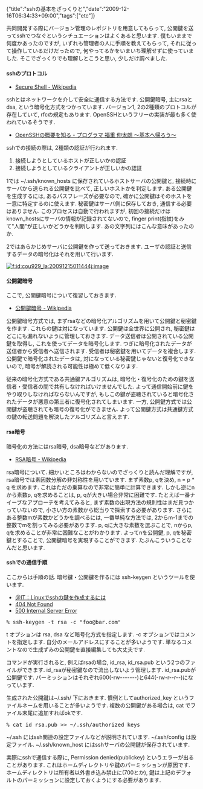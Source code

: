 {"title":"sshの基本をざっくりと","date":"2009-12-16T06:34:33+09:00","tags":["etc"]}

<!-- DATE: 2009-12-15T21:34:33+00:00 -->
<!-- OLDURL: http://d.hatena.ne.jp/cou929_la/20091215/ -->


<div class="section">
<p>共同開発する際にバージョン管理のレポジトリを用意してもらって, 公開鍵を送ってsshでつなぐというシチュエーションはよくあると思います. 僕もいままで何度かあったのですが, いずれも管理者の人に手順を教えてもらって, それに従って操作しているだけだったので, 何やってるかをいまいち理解せずに使っていました. そこでざっくりでも理解しとこうと思い, 少しだけ調べました.</p>
<h4>sshのプロトコル</h4>

<ul>
<li><a href="http://ja.wikipedia.org/wiki/Secure_Shell" target="_blank">Secure Shell - Wikipedia</a></li>
</ul>
<p>sshとはネットワークを介して安全に通信する方法です. 公開鍵暗号, 主にrsaとdsa, という暗号化方式をつかっています. バージョン1, 2の2種類のプロトコルが存在していて, rfcの規定もあります. OpenSSHというフリーの実装が最も多く使われているそうです.</p>

<ul>
<li><a href="http://d.hatena.ne.jp/japanrock_pg/20080723/1216796588" target="_blank">OpenSSHの概要を知る - プログラマ 福重 伸太朗 ～基本へ帰ろう～</a></li>
</ul>
<p>sshでの接続の際は, 2種類の認証が行われます.</p>

<ol>
<li>接続しようとしているホストが正しいかの認証</li>
<li>接続しようとしているクライアントが正しいかの認証</li>
</ol>
<p>1では ~/.ssh/known_hosts に保存されているホストサーバの公開鍵と, 接続時にサーバから送られる公開鍵を比べて, 正しいホストかを判定します. ある公開鍵を生成するには, あるパスフレーズが必要なので, 確かに公開鍵はそのホストを一意に特定するのに使えます. 秘密鍵はサーバ側に保存しておき, 通信する必要はありません. このプロセスは自動で行われますが, 初回の接続だけはknown_hostsにサーバの情報が記録されてないので, finger print(指紋)をみて"人間"が正しいかどうかを判断します. あの文字列にはこんな意味があったのか.</p>
<p>2ではあらかじめサーバに公開鍵を作って送っておきます. ユーザの認証と送信するデータの暗号化はそれを用いて行います.</p>
<p><a href="http://f.hatena.ne.jp/cou929_la/20091215011444" class="hatena-fotolife" target="_blank"><img src="http://cdn-ak.f.st-hatena.com/images/fotolife/c/cou929_la/20091215/20091215011444.jpg" alt="f:id:cou929_la:20091215011444j:image" title="f:id:cou929_la:20091215011444j:image" class="hatena-fotolife"></a></p>
<h4>公開鍵暗号</h4>
<p>ここで, 公開鍵暗号について復習しておきます.</p>

<ul>
<li><a href="http://ja.wikipedia.org/wiki/%E5%85%AC%E9%96%8B%E9%8D%B5%E6%9A%97%E5%8F%B7" target="_blank">公開鍵暗号 - Wikipedia</a></li>
</ul>
<p>公開鍵暗号方式では, まずrsaなどの暗号化アルゴリズムを用いて公開鍵と秘密鍵を作ます. これらの鍵は対になっています. 公開鍵は全世界に公開され, 秘密鍵はどこにも漏れないように管理しておきます. データ送信者は公開されている公開鍵を取得し, これを使ってデータを暗号化します. つぎに暗号化されたデータが送信者から受信者へ送信されます. 受信者は秘密鍵を用いてデータを複合します. 公開鍵で暗号化されたデータは, 対になっている秘密鍵じゃないと復号化できないので, 暗号が解読される可能性は極めて低くなります. </p>
<p>従来の暗号化方式である共通鍵アルゴリズムは, 暗号化・復号化のための鍵を送信者・受信者の間で共有しなければいけませんでした. よって通信開始前に鍵をやり取りしなければならないんですが, もしこの鍵が盗聴されていると暗号化されたデータが悪意の第三者に復号化されてしまいます. 一方, 公開鍵方式では公開鍵が盗聴されても暗号の復号化ができません. よって公開鍵方式は共通鍵方式の鍵の転送問題を解決したアルゴリズムと言えます.</p>
<h4>rsa暗号</h4>
<p>暗号化の方法にはrsa暗号, dsa暗号などがあります.</p>

<ul>
<li><a href="http://ja.wikipedia.org/wiki/RSA%E6%9A%97%E5%8F%B7" target="_blank">RSA暗号 - Wikipedia</a></li>
</ul>
<p>rsa暗号について. 細かいところはわからないのでざっくりと読んだ理解ですが, rsa暗号では素因数分解の非対称性を用いています. まず素数p, qを決め, n = p * q を求めます. これはただの乗算なので非常に簡単に計算できます. しかし逆にnから素数p, qを求めることは, p, qが大きい場合非常に困難です. たとえば一番ナイーブなアプローチを考えてみると, まず素数の出現方法の規則性はまだ見つかっていないので, 小さい方の素数から総当りで探索する必要があります. さらにある整数mが素数かどうかを調べるには, 一番単純な方法では, 2からm-1までの整数でmを割ってみる必要があります. p, qに大きな素数を選ぶことで, nからp, qを求めることが非常に困難なことがわかります. よってnを公開鍵, p, qを秘密鍵とすることで, 公開鍵暗号を実現することができます. たぶんこういうことなんだと思います. </p>
<h4>sshでの通信手順</h4>
<p>ここからは手順の話. 暗号鍵・公開鍵を作るには ssh-keygen というツールを使います.</p>

<ul>
<li><a href="http://www.atmarkit.co.jp/flinux/rensai/linuxtips/432makesshkey.html" target="_blank">＠IT：Linuxでsshの鍵を作成するには</a></li>
<li><a href="http://www.unixuser.org/~euske/doc/openssh/jman/ssh-keygen.html" target="_blank">404 Not Found</a></li>
<li><a href="http://www.netlab.is.tsukuba.ac.jp/~one/ssh/" target="_blank">500 Internal Server Error</a></li>
</ul>
<pre>
% ssh-keygen -t rsa -c "foo@bar.com"
</pre>

<p>t オプションは rsa, dsa など暗号化方式を指定します. -c オプションではコメントを指定します. 自分のメールアドレスにすることが多いようです. 単なるコメントなので生成ずみの公開鍵を直接編集しても大丈夫です. </p>
<p>コマンドが実行されると, 例えばrsaの場合, id_rsa, id_rsa.pub という2つのファイルができます. id_rsaが秘密鍵なので流出しないよう管理します. id_rsa.pubが公開鍵です. パーミッションはそれぞれ600(-rw-------)と644(-rw-r--r--)になっています. </p>
<p>生成された公開鍵は~/.ssh/ 下におきます. 慣例としてauthorized_key というファイルネームを用いることが多いようです. 複数の公開鍵がある場合は, cat でファイル末尾に追加すればokです.</p>
<pre>
% cat id_rsa.pub >> ~/.ssh/authorized_keys
</pre>

<p>~/.ssh にはssh関連の設定ファイルなどが説明されています. ~/.ssh/config は設定ファイル. ~/.ssh/known_host にはsshサーバの公開鍵が保存されています. </p>
<p>実際にsshで通信する際に, Permission denied(publickey) というエラーが出ることがあります. これはホームディレクトリや鍵のパーミッションが原因です. ホームディレクトリは所有者以外書き込み禁止に(700とか), 鍵は上記のデフォルトのパーミッションに設定しておくようにする必要があります.</p>
</div>







